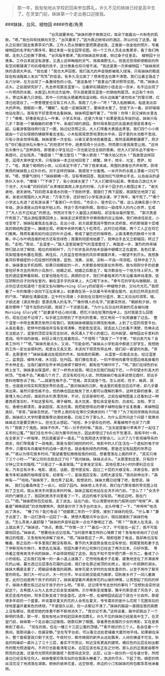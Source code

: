 > 那一年，我匆匆地从学校赶回来参加葬礼，许久不见的妹妹已经是高中生了。在灵堂门前，妹妹第一个走出巷口迎接我。

###妹妹、台风、植物园
####作者/角男

						“台风就要来啦。”妹妹的脖子微微泛红，耳朵下面露出一片粉色的肌肤。“嗯，”我也将视线移向天空，“台风要来了。”因为靠近她培训的酒店，所以约在了这里。碰头之后我们就去售票亭买门票。工作人员从铁栅栏里把票递给我，正面是一张金桂的照片，写着植物园的名字和门票序号，翻过来是一张全园导览图。同一个工作人员走出售票亭，看了我们两眼，走到入口处撕下票根。“台风每年都来，”我对妹妹这样说着，侧过身子往里走。 植物园十分萧条。工作日本就没有游客，又遇上这样晦暗的天气，简直阒野无人。但我总觉得即使眼前的所有空间都铺满了叽叽喳喳的孩子，这分萧条也将只增不减。“我还是第一次来植物园！”妹妹用欢快的语调大声说。“我也是！”我也大声回答。我们高亢的声音随即被吸入绿海，只有妹妹的鞋底踩在柏油路面上发出“笃笃”的低音。有多久没见面了？想来想去也算不清楚。我们沿着主路走了五六分钟，左方出现了一条墨绿色的小径。“是这条吧？”我拿出门票对照导览图。“嗯。”妹妹点点头。之前就研究好了，先去参观展览温室一。沿着卵石铺就的小径走出一百米，右手边出现了一片明亮的水面，水面呈L形向远方延伸，尽头就是展览温室一的钢结构屋顶。水边有个木码头，旁边系着几只游船，其中一只的船头晒着两双运动鞋。码头边插着“请勿戏水”的警示牌，红漆已经斑驳了，一旁管理室也没有工作人员。我跑了几步——“咚！”跳入船舱瞬间，船底发出巨大的声响。我眼前一黑，“糟糕”，船底一定被踩脱了，要掉进水里了。但低下头一看，却好端端地站在那儿。我有些不好意思地去看妹妹。妹妹明显被吓着了，“你呀！你呀！别又掉到水里去了！”噢噢，好像是有这么一件事。小学五年级，还是六年级？如果是我五年级的话，妹妹只有几岁？那是一个暖融融的初春下午。亲戚们相约游园，那时母亲那边的五姐弟还很容易凑在一起。沿着游客路线例行逛了一圈，拍过纪念照之后，大人们带着大表姐去茶室。我们四个小小孩就由一个近似保姆的姨娘带着去坐船。小木船晃晃悠悠地漂到水中央，园子里的水池都不宽阔，只有小孩会觉得有趣。妹妹是第一次坐船，兴奋又紧张地抱着膝盖，竟然连肩膀都僵硬了。刚才在“你们看这块石头像什么”的抢答环节中，她表现得十分出色，然而那只是我故意让她。“这块石头像什么”这种游戏，即使是小学生玩过一次也能记住全部的答案。但大人们却乐此不疲地一再提问，近似戏弄。“像超兽！”“像汉堡包！”“像火箭炮！”“像大姑父的头！”我故意这样回答，逗得大家哄堂大笑。只有妹妹一本正经地回答了：螃蟹，狮子，雨伞，元宝，菩萨，知了。“哇，真是个聪明的小孩，以后肯定不得了。”除了我家亲戚，周围的游客也齐声称赞。获得表扬的妹妹脸上红扑扑的。对于这样的妹妹，我感觉十分羞愧。一米开外的水面上漂着一只红气球。“喂，想要气球吗？”妹妹眼睛一亮，没有等她回答，我就向红气球伸出手去，以自由泳的姿势扑入水中。“噗嗵！”“不得了了，有小孩掉水里了！”大人们都惊叫起来。等我自己游过大半个池子，大叫着“妈妈妈妈”从茶楼前面爬上岸去的时候，几乎半个园子的人都围过来了。“谢天谢地，谢天谢地。”妈妈把浑身滴水的我一下抱到怀里，狠狠打了两下屁股，我就配合地哭了起来。爸爸对周围的人大声说：“万幸万幸，还好他们小学有游泳课，学了两年，淹不死了。”“哪个小学这么先进？还有游泳课？”看客们一片惊叹。“市实小，是市实小。”哦，这么说确实是小学六年级，游泳课是从四年级开始上的。拜这个恶作剧所赐，我得以一窥成年人的内心世界，生成了“大人也不过如此”的想法。然而对于我个人基因上的缺陷，却没有丝毫的警觉。 “那次真是吓死我了。”我从游船里跳回岸上，妹妹走过来把我牛仔裤侧面的灰尘拍掉。我们继续往前走，小径变窄了，妹妹贴着我走在身边。走出小径，前方就是宽阔平整的水泥桥面，桥的那端是十层楼高的钢结构温室一，巍峨壮观。桥面中央排列着几十缸荷花，此时已经凋敝，两个工人正在将它们搬离。残荷有着宛如灼烧过的叶片边缘，卷成了皱巴巴的咖啡色，上面浅黄色的脉络十分清晰，中心与叶柄连接的地方还有些绿色；莲蓬则彻底地枯萎了，我伸出手去又立即缩回，转过了脸。“走吧。”我说，“去温室一。”踏入温室就被空气的湿度震住了。再踏进一步，激烈的热带植物们就占领了眼球。粗壮的棕榈树下，几个形状各异的枯木容器中蝴蝶兰正在盛放，各色红掌、凤梨错落地布置在周围。再往后，几百盆含苞待放的风铃草铺展开来，一眼望不到尽头。我想象着风铃草细密的小花绽放时的情景，蓝色、浅黄、淡紫、淡粉——不由一阵目眩。往林中走了几步，妹妹拿出手机拍照。如果只拍眼前的一片，大家都会相信是在热带吧。我与刚刚分手的前妻曾经好多次去热带的小岛旅行，结婚之前、结婚之后都去了，每次都会在一个地方待上好久。寄住的酒店里种着棕榈，红掌也随处可见。爽朗的日子，我们开着租来的汽车沿着海岸线漫游。低压阴郁的日子则待在室内，躺在湿乎乎的床单上，大口喝下冰水。“牵牛花的学名叫做朝颜，这点你应该也知道吧？但英文名叫做Morning Glory的却是另一种植物夕颜，又叫月光花。”我把看了一半的推理小说向下压在床单上。前妻靠在另一头玩着今早布置在屋内、此刻已然凋去的花的尸体。“朝颜在清晨绽放，正午时分凋谢；夕颜则在日落时分盛开，第二天日出时凋零。哦，夕颜还是《源氏物语》里源氏情人的名字。”“像你情人的名字，”前妻突然说，“朝颜和夕颜，你喜欢哪种？”措不及防的问题，我顿了一下说是后者。“为什么在日出时凋谢的花会被叫做Morning Glory呢？”前妻漫不经心地问着，把花汁涂在轻薄的指甲上。当时我是怎么回答的，现在已经不记得了。似乎是立刻想到了不吉利的答案，但又用另一个玩笑搪塞了过去。 整个温室一中除去售票员依然只有我们。我和妹妹根据指示牌找到电梯，上到了七层的观景平台。从高处看去，密林中的路径并没有变得清晰，而是愈加混沌，就连出入口也看不清楚，仿佛永远无法抵达了。温室的顶层没有完全封闭，疾风涌入了窄小的窗口。向外眺望，植物园出乎意料的宽阔。地平线的彼端，树冠上竭力生成着雨云。“不错啊！”我挥了一下手臂，“培训卖汽车？会来工作吗？”“嗯。”妹妹先是点头，又说，“可能会吧。”妹妹从小学到高中都是三好学生，我想她的工作一定也会顺利的。观景台又高又宽，本该向下观赏热带丛林，我们却一直望向外面。“哥哥，去那里吧？”妹妹指着远处挺拔的乔木，拍拍我的肩膀。 从温室一后面走出去，经过温室二，盆景园，植物大楼，木兰园，牡丹园。我们像在竞走，一刻不停地向着导览图边缘高耸着的乔木林走去。当我们最终在乔木林边缘停下脚步时、都有些气喘吁吁了。“呵。”我们在绿色的长椅上坐下。妹妹拿出保温杯，倒了一杯热水给我。喝过水后我们抬起下巴，一齐仰望水杉高大的树顶。“性格不合。”离婚几个月了，还没有和任何人说，然而妹妹打电话来说想见面时，却出乎意料地都告诉了她。“……就是性格不合，”“性格，其实就是个性。怎么说呢，性子，格调，调性，也就是对现实和周围世界的态度……”面对妹妹的沉默，电话里的我愈加滔滔不绝，却几乎要哭出来。虽然只是性格不合，但的确也因此触发了世人都可以理解的事件，这种无聊的故事，还是埋入地心的好。面前的水杉真漂亮呀，不对，应该是柳杉吧，之前在植物图鉴上还看到过一种墨西哥落羽杉，不知这里有吗。裸子植物，高大优美，雪松肯定是有的、白皮松、龙柏、罗汉松、香榧也都漂亮，身姿超拔，高洁优美。我把能想得出的裸子植物在脑子反复数着，来植物园真好。“哥哥，”妹妹忽然说，“世界上真的存在等价交换原则吗？”“嗯？”为了和同学拥有共同话题，妹妹初入大学时要我推荐动漫给她看。已经工作了那么久，为什么突然问这个问题？我猜测妹妹这次是要交换什么，但也无从想起。“哈哈，多少是存在的吧。来看植物不也买了门票吗？”我做了个鬼脸。妹妹不作声。“和——分手的时候，”我说，“当天就提着行李离开了一起住了五年的公寓。”“我们住在市中心较为繁华的地方，因此即使过了0点也不觉凄凉。我和平时一样，在全家买了一杯咖啡，然后提着袋子一直走。”“在我刚进大学那会儿，认识了几个影视编导系的朋友，他们带我看了一部电影。那是与我们相同的时代，电影中的人们生活在一个虚拟的电子世界中，只要将车向着城市的边缘一直开去，就会看到绿色的网格，那是还没有贴图的世界边缘。”“我以为得花很多时间，”我望着雪松微微摇曳的树冠，想着雪落在上面的样子，“其实只用了三个小时——”“新公司的总部去过了吗？”我问妹妹。妹妹点点头。“从那里到这里，只有四十分钟公交车的路程。”“只是过了一条高架路。”“全家肯定没有，其他任意24小时的便利店也没有，汽车店有许多，电影、展览、话剧、图书馆没有，超过二十层的大楼没有，洋房没有，装饰着书本和油画的咖啡座没有，如家有一个，星级酒店没有，法桐大道没有，”我向前伸出手，“森林有——”“哈哈。”妹妹笑了，我也笑了起来。我想说的，妹妹大概已经懂了吧，我想说，妹妹。 我们沿着森林走了一会儿，绕回了园内。妹妹想上洗手间，我们在门票背面的导览图上找到了卫生间。我从男洗手间里出来的时候，妹妹正尴尬地站在女洗手间门前。“怎么了？”女洗手间的门被锁上了，我回到男洗手间里看了一下，这边的格子没有锁。“用这边吧，我在门口。”“嗯。”妹妹把拎包交给我、走了进去。站在门前，可以清楚地听到门板转动的“吱呀”声，接着是“稀稀疏疏”的衣物摩擦声。我转身拧开了洗手台的龙头，龙头呼噜了一下，“哗哗哗”地流出了清水。 “睡了吗？能打电话？”结婚第二年的一个深夜，接到了妹妹的短信。“什么事？”妻子出差了，我一边打游戏一边回了一条，猜想大概是问毕业设计。随后就接到了妹妹的电话。“怎么弄男人最舒服？”妹妹的声音听起来一点也不像喝过了酒。“啊？”“我男人在洗澡，马上就出来了。”妹妹说，“快点，教我，”“你第一次？”“最后一次了。不可能在一起了，我不可能跟他回去。”妹妹说，“想要他永远记住我。”当时是怀着怎样的心情教了她？急匆匆地询问了已经做过的程度，又急匆匆地讲解了技术。“嗯。”妹妹答应了一声，随即挂断了电话，我却再也没有睡着。那之后的一年多里我们都没有联系。春节的大家庭聚会我也没有参加。假期里我和妻子去了伊斯坦布尔旅行，本想去北海道，但因为妻子的公司旅行已经去了两次日本，只好作罢。 等待着正使用男洗手间的妹妹，不由得就想起了这些。我在不知不觉中把门票一折为二，叠成了小小的纸船。之后我们在唯一的一条小道上迷路了，茫然地拖着步子走着，疲惫地坐在了开满彼岸花的山坡。暮光透过云层落在花瓣的边缘，我们坐在靠近坡顶的长椅上，面对一片寂静的湖水。妹妹大概是走累了，把脑袋倚着我的肩膀。彼岸花是大学时的女朋友喜欢的，以至于用作了聊天室的网名。我们大一时认识，大一时分手。毕业后她没能成为画家，回到故乡开了一间儿童画室，此时已经是两个孩子的妈妈了。妹妹凝望着开满彼岸花的山坡的神情，让我想起了妈妈的样子。妹妹大概也有过近似于孩子的什么吧。“哥哥，还记得爷爷去世时的事吗？”没想到会突然说起这个。古希腊人认为人去世之后会变成植物。贝尔蒂斯变成雏菊，雅辛托斯变成了风信子，达芙尼变成月桂树，阿多尼斯变成了侧金盏花。这样一想，在植物园说起这个就也十分自然。那是很多年前的一个盛夏。听说喜欢夏天的花的人会死在夏天，爷爷喜欢的是什么花呢？花圈背后的绿地里遍开着紫色的绣球。“不是很久以前，但一点都记不清了。”妹妹的脑袋一直搁在我的肩膀上没有挪动，我感觉她的体重不断不断地消失了。“我也记不清。”这样说着，脑中却跳出了一个鲜明的场景。那一年，我匆匆地从学校赶回来参加葬礼，许久不见的妹妹已经是高中生了。在灵堂门前，妹妹第一个走出巷口迎接我。她那红肿了眼圈、穿着黑色丧服的少女的倩影，实在是美艳到了极点。 “现在的我，住在一幢三十三层公寓的顶楼。”“素不相识的三个人，各自住着一个房间。我那间最小，但最安静。”坐在写字台前，可以看见远处密植着大厦的地平线。如果躺在床头，整个窗框里就只剩下天空。午夜时分，都市微弱的鼾声从远处飘来，人间仿佛遥不可及，秋虫的鸣噪却一直升上了三十三层，着实不可思议。附近没有更高的建筑，橘红色的云层反射出都市的橙光照进屋内，不开灯也能看清笔记本。云层应该也有正反之分吧。那么云的正面是由都市照亮的这面，还是月光照亮的那面呢？我想将这天空、云层，以及一部分的一切与谁分享，然而身边已经没有任何人。妹妹像是珍珠鸟似的在我肩头睡着了。旅途的尽头，下起了雨。细密的雨丝没完没了地洒落在湖面，俯倒的彼岸花茎，远空铁塔，岸边的小汀和妹妹的拎包都乖乖地淋着雨。			  		